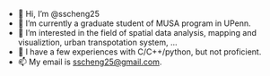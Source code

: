 - 👋 Hi, I’m @sscheng25
- 🌱 I’m currently a graduate student of MUSA program in UPenn.
- 💞️ I’m interested in the field of spatial data analysis, mapping and visualiztion, urban transpotation system, ...
- 💞️ I have a few experiences with C/C++/python, but not proficient.
- 📫 My email is sscheng25@gmail.com.

<!---
sscheng25/sscheng25 is a ✨ special ✨ repository because its `README.md` (this file) appears on your GitHub profile.
You can click the Preview link to take a look at your changes.
--->
